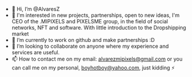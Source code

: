- 👋 Hi, I’m @AlvaresZ
- 👀 I'm interested in new projects, partnerships, open to new ideas, I'm CEO of the .MIPIXELS and PIXELSME group, in the field of social networks, NFT and software. With little introduction to the Dropshipping market
- 🌱 I’m currently to work on github and make partnerships :D
- 💞️ I’m looking to collaborate on  anyone where my experience and services are useful.
- 📫 How to contact me on my email: alvarezmipixels@gmail.com or you can call me on my personal, boyhotboy@yahoo.com, just kidding
⚡
<!---
AlvaresZ/AlvaresZ is a ✨ special ✨ repository because its `README.md` (this file) appears on your GitHub profile.
You can click the Preview link to take a look at your changes.
--->
